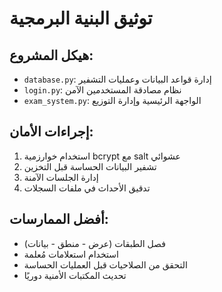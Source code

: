 # توثيق البنية البرمجية

## هيكل المشروع:
- `database.py`: إدارة قواعد البيانات وعمليات التشفير
- `login.py`: نظام مصادقة المستخدمين الآمن
- `exam_system.py`: الواجهة الرئيسية وإدارة التوزيع

## إجراءات الأمان:
1. استخدام خوارزمية bcrypt مع salt عشوائي
2. تشفير البيانات الحساسة قبل التخزين
3. إدارة الجلسات الآمنة
4. تدقيق الأحداث في ملفات السجلات

## أفضل الممارسات:
- فصل الطبقات (عرض - منطق - بيانات)
- استخدام استعلامات مُعلمة
- التحقق من الصلاحيات قبل العمليات الحساسة
- تحديث المكتبات الأمنية دوريًا